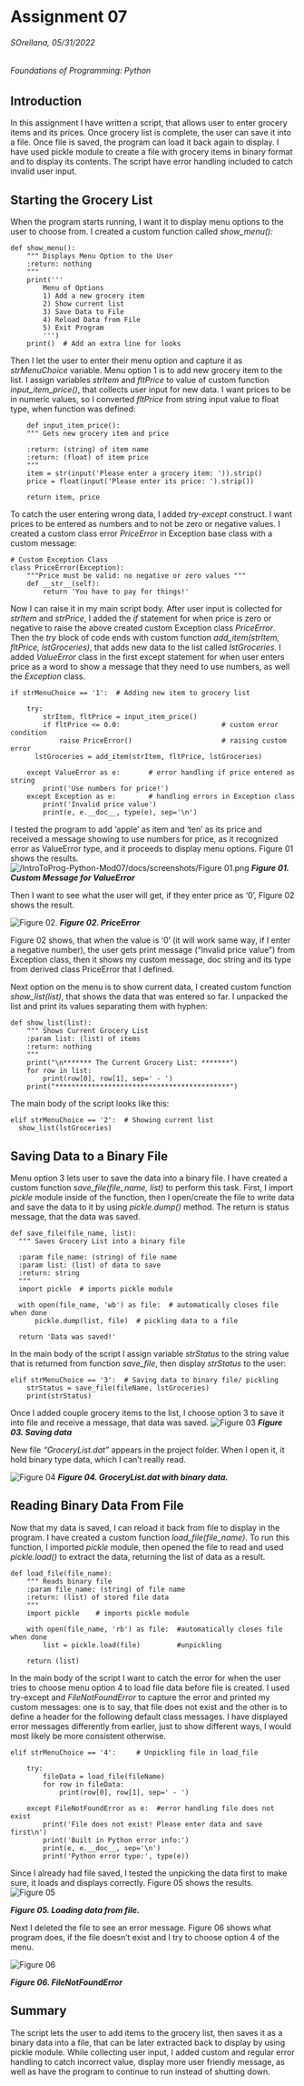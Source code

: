 # Assignment 07
###### *SOrellana, 05/31/2022*
###### *Foundations of Programming: Python*

## Introduction
  In this assignment I have written a script, that allows user to enter grocery items and its prices. Once grocery list is complete, the user can save it into a file. Once file is saved, the program can load it back again to display. I have used pickle module to create a file with grocery items in binary format and to display its contents. The script have error handling included to catch invalid user input.

## Starting the Grocery List
  When the program starts running, I want it to display menu options to the user to choose from. I created a custom function called *show_menu():*
```
def show_menu():
    """ Displays Menu Option to the User
    :return: nothing
    """
    print('''
        Menu of Options
        1) Add a new grocery item
        2) Show current list
        3) Save Data to File        
        4) Reload Data from File
        5) Exit Program
        ''')
    print()  # Add an extra line for looks
```

 Then I let the user to enter their menu option and capture it as *strMenuChoice* variable. Menu option 1 is to add new grocery item to the list. I assign variables *strItem* and *fltPrice* to value of custom function *input_item_price()*, that collects user input for new data. I want prices to be in numeric values, so I converted *fltPrice* from string input value to float type, when function was defined:

```
    def input_item_price():
    """ Gets new grocery item and price

    :return: (string) of item name
    :return: (float) of item price
    """
    item = str(input('Please enter a grocery item: ')).strip()
    price = float(input('Please enter its price: ').strip())

    return item, price
```
    
  To catch the user entering wrong data, I added *try-except* construct. I want prices to be entered as numbers and to not be zero or negative values. I created a custom class error *PriceError* in Exception base class with a custom message:
```
# Custom Exception Class
class PriceError(Exception):
    """Price must be valid: no negative or zero values """
    def __str__(self):
        return 'You have to pay for things!'
 ```

  Now I can raise it in my main script body. After user input is collected for *strItem* and *strPrice*, I added the *if* statement for when price is zero or negative to raise the above created custom Exception class *PriceError*. Then the *try* block of code ends with custom function *add_item(strItem, fltPrice, lstGroceries)*, that adds new data to the list called *lstGroceries*.
	I added *ValueError* class in the first except statement for when user enters price as a word to show a message that they need to use numbers, as well the *Exception* class. 
```
if strMenuChoice == '1':  # Adding new item to grocery list
    
    try:
        strItem, fltPrice = input_item_price()
        if fltPrice <= 0.0:                         # custom error condition
            raise PriceError()                      # raising custom error
	  lstGroceries = add_item(strItem, fltPrice, lstGroceries)

    except ValueError as e:       # error handling if price entered as string
        print('Use numbers for price!')
    except Exception as e:        # handling errors in Exception class
        print('Invalid price value')
        print(e, e.__doc__, type(e), sep='\n')
```
I tested the program to add ‘apple’ as item and ‘ten’ as its price and received a message showing to use numbers for price, as it recognized error as ValueError type, and it proceeds to display menu options. Figure 01 shows the results.
![/IntroToProg-Python-Mod07/docs/screenshots/Figure 01.png](https://github.com/saglarao/IntroToProg-Python-Mod07/blob/main/docs/screenshots/Figure%2001.png?raw=true)
***Figure 01. Custom Message for ValueError***
    
Then I want to see what the user will get, if they enter price as ‘0’, Figure 02 shows the result.

![***Figure 02.***](https://raw.githubusercontent.com/saglarao/IntroToProg-Python-Mod07/main/docs/screenshots/Figure%2002.png)
***Figure 02. PriceError***

Figure 02 shows, that when the value is ‘0’ (it will work same way, if I enter a negative number), the user gets print message (“Invalid price value”) from Exception class, then it shows my custom message, doc string and its type from derived class PriceError that I defined. 


Next option on the menu is to show current data, I created custom function *show_list(list)*, that shows the data that was entered so far. I unpacked the list and print its values separating them with hyphen:
```
def show_list(list):
    """ Shows Current Grocery List
    :param list: (list) of items
    :return: nothing
    """
    print("\n******* The Current Grocery List: *******")
    for row in list:
        print(row[0], row[1], sep=' - ')
    print("*******************************************")
  ```
  
  The main body of the script looks like this:
  ```
  elif strMenuChoice == '2':  # Showing current list
    show_list(lstGroceries)
  ```
  
  ## Saving Data to a Binary File
  Menu option 3 lets user to save the data into a binary file. I have created a custom function *save_file(file_name, list)* to perform this task. First, I import *pickle* module inside of the function, then I open/create the file to write data and save the data to it by using *pickle.dump()* method. The return is status message, that the data was saved.
  ```
  def save_file(file_name, list):
    """ Saves Grocery List into a binary file

    :param file_name: (string) of file name
    :param list: (list) of data to save
    :return: string
    """
    import pickle  # imports pickle module

    with open(file_name, 'wb') as file:  # automatically closes file when done
        pickle.dump(list, file)  # pickling data to a file

    return 'Data was saved!'
   ```
   
   In the main body of the script I assign variable *strStatus* to the string value that is returned from function *save_file*, then display *strStatus* to the user:
```
elif strMenuChoice == '3':  # Saving data to binary file/ pickling
    strStatus = save_file(fileName, lstGroceries)
    print(strStatus)
 ```
 Once I added couple grocery items to the list, I choose option 3 to save it into file and receive a message, that data was saved. 
 ![***Figure 03***](https://raw.githubusercontent.com/saglarao/IntroToProg-Python-Mod07/main/docs/screenshots/Figure%2003.png)
 ***Figure 03. Saving data***
 
 New file *“GroceryList.dat”* appears in the project folder. When I open it, it hold binary type data, which I can’t really read.
 
 ![***Figure 04***](https://raw.githubusercontent.com/saglarao/IntroToProg-Python-Mod07/main/docs/screenshots/Figure%2004.png) 
 ***Figure 04. GroceryList.dat with binary data.***
 
 ## Reading Binary Data From File
Now that my data is saved, I can reload it back from file to display in the program. I have created a custom function *load_file(file_name)*. To run this function, I imported *pickle* module, then opened the file to read and used *pickle.load()* to extract the data, returning the list of data as a result.
```
def load_file(file_name):
    """ Reads binary file
    :param file_name: (string) of file name
    :return: (list) of stored file data
    """
    import pickle    # imports pickle module

    with open(file_name, 'rb') as file:  #automatically closes file when done
        list = pickle.load(file)         #unpickling

    return (list)
 ```
 
 In the main body of the script I want to catch the error for when the user tries to choose menu option 4 to load file data before file is created. I used try-except and *FileNotFoundError* to capture the error and printed my custom messages: one is to say, that file does not exist and the other is to define a header for the following default class messages. I have displayed error messages differently from earlier, just to show different ways, I would most likely be more consistent otherwise.

```
elif strMenuChoice == '4':     # Unpickling file in load_file
    
    try:
        fileData = load_file(fileName)
        for row in fileData:
            print(row[0], row[1], sep=' - ')
        
    except FileNotFoundError as e:  #error handling file does not exist
        print('File does not exist! Please enter data and save first\n')
        print('Built in Python error info:')
        print(e, e.__doc__, sep='\n')
        print('Python error type:', type(e))
 ```
  Since I already had file saved, I tested the unpicking the data first to make sure, it loads and displays correctly. Figure 05 shows the results. 
  ![***Figure 05***](https://github.com/saglarao/IntroToProg-Python-Mod07/blob/main/docs/screenshots/Figure%2005.png?raw=true)
  
  ***Figure 05. Loading data from file.***
  
  Next I deleted the file to see an error message. Figure 06 shows what program does, if the file doesn’t exist and I try to choose option 4 of the menu.
  
  ![***Figure 06***](https://raw.githubusercontent.com/saglarao/IntroToProg-Python-Mod07/main/docs/screenshots/Figure%2006.png)
  
  ***Figure 06. FileNotFoundError***
  
  ## Summary
  The script lets the user to add items to the grocery list, then saves it as a binary data into a file, that can be later extracted back to display by using pickle module. While collecting user input, I added custom and regular error handling to catch incorrect value, display more user friendly message, as well as have the program to continue to run instead of shutting down.
 
